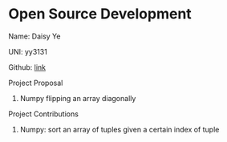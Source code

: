 # Open Source Development

Name: Daisy Ye

UNI: yy3131

Github: [link](https://github.com/daisyye0730)

Project Proposal

1. Numpy flipping an array diagonally

Project Contributions

1. Numpy: sort an array of tuples given a certain index of tuple
